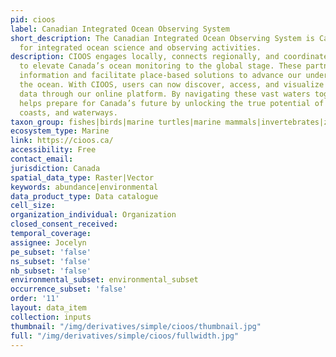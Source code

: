 ```yaml
---
pid: cioos
label: Canadian Integrated Ocean Observing System
short_description: The Canadian Integrated Ocean Observing System is Canada’s nucleus
  for integrated ocean science and observing activities.
description: CIOOS engages locally, connects regionally, and coordinates nationally
  to elevate Canada’s ocean monitoring to the global stage. These partnerships generate
  information and facilitate place-based solutions to advance our understanding of
  the ocean. With CIOOS, users can now discover, access, and visualize high-quality
  data through our online platform. By navigating these vast waters together, CIOOS
  helps prepare for Canada’s future by unlocking the true potential of our ocean,
  coasts, and waterways.
taxon_group: fishes|birds|marine turtles|marine mammals|invertebrates|zooplankton|algae
ecosystem_type: Marine
link: https://cioos.ca/
accessibility: Free
contact_email: 
jurisdiction: Canada
spatial_data_type: Raster|Vector
keywords: abundance|environmental
data_product_type: Data catalogue
cell_size: 
organization_individual: Organization
closed_consent_received: 
temporal_coverage: 
assignee: Jocelyn
pe_subset: 'false'
ns_subset: 'false'
nb_subset: 'false'
environmental_subset: environmental_subset
occurrence_subset: 'false'
order: '11'
layout: data_item
collection: inputs
thumbnail: "/img/derivatives/simple/cioos/thumbnail.jpg"
full: "/img/derivatives/simple/cioos/fullwidth.jpg"
---
```


